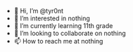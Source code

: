 - 👋 Hi, I’m @tyr0nt
- 👀 I’m interested in nothing 
- 🌱 I’m currently learning 11th grade
- 💞️ I’m looking to collaborate on nothing 
- 📫 How to reach me at nothing 

<!---
tyr0nt/tyr0nt is a ✨ special ✨ repository because its `README.md` (this file) appears on your GitHub profile.
You can click the Preview link to take a look at your changes.
--->
